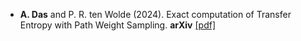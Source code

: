 - <strong>A. Das</strong> and P. R. ten Wolde (2024). Exact computation of Transfer Entropy with Path Weight Sampling. <strong>arXiv</strong> [[pdf]](https://avishek-das1.github.io/pdfs/tepws.pdf)
